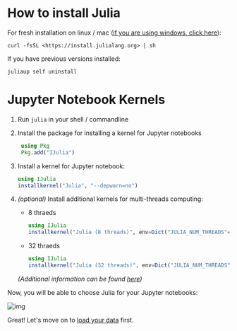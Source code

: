 # How to install Julia

For fresh installation on linux / mac ([if you are using windows, click here](https://julialang.org/downloads/)):

`curl -fsSL <https://install.julialang.org> | sh`



If you have previous versions installed:

`juliaup self uninstall`

# Jupyter Notebook Kernels
1. Run `julia` in your shell / commandline
2. Install the package for installing a kernel for Jupyter notebooks
   ```Julia
    using Pkg
    Pkg.add("IJulia")
    ```
3. Install a kernel for Jupyter notebook:

    ```Julia
    using IJulia
    installkernel("Julia", "--depwarn=no")
    ```

4. *(optional)* Install additional kernels for multi-threads computing:
   - 8 thraeds

       ```Julia
       using IJulia
       installkernel("Julia (8 threads)", env=Dict("JULIA_NUM_THREADS"=>"8"))
       ```

   - 32 thraeds
       ```Julia
       using IJulia
       installkernel("Julia (32 threads)", env=Dict("JULIA_NUM_THREADS"=>"32"))
       ```
    *(Additional information can be found [here](https://julialang.github.io/IJulia.jl/stable/manual/installation/))*


Now, you will be able to choose Julia for your Jupyter notebooks:

![img](./res/img/kernels.png)

Great! Let's move on to [load your data](./1.data.loading.selection.jl.ipynb) first.
